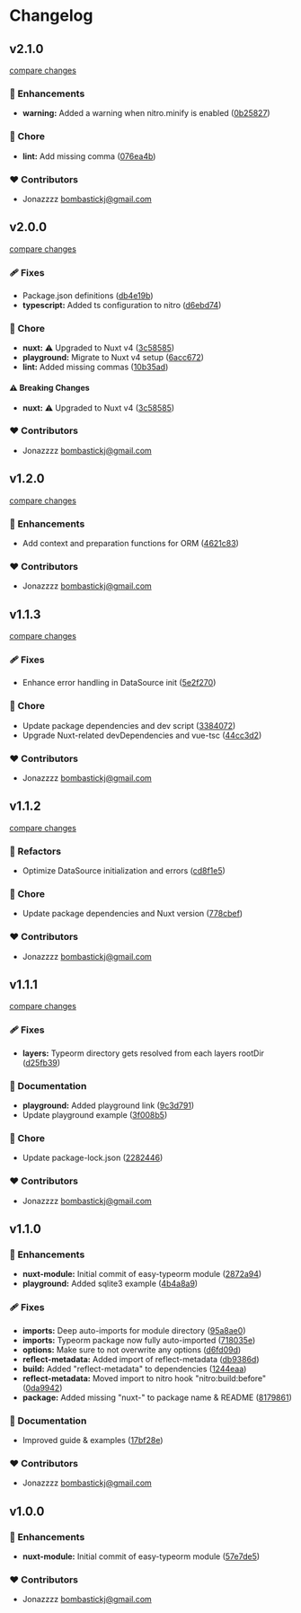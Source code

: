 # Changelog


## v2.1.0

[compare changes](https://github.com/Bombastickj/nuxt-easy-typeorm/compare/v2.0.0...v2.1.0)

### 🚀 Enhancements

- **warning:** Added a warning when nitro.minify is enabled ([0b25827](https://github.com/Bombastickj/nuxt-easy-typeorm/commit/0b25827))

### 🏡 Chore

- **lint:** Add missing comma ([076ea4b](https://github.com/Bombastickj/nuxt-easy-typeorm/commit/076ea4b))

### ❤️ Contributors

- Jonazzzz <bombastickj@gmail.com>

## v2.0.0

[compare changes](https://github.com/Bombastickj/nuxt-easy-typeorm/compare/v1.2.0...v2.0.0)

### 🩹 Fixes

- Package.json definitions ([db4e19b](https://github.com/Bombastickj/nuxt-easy-typeorm/commit/db4e19b))
- **typescript:** Added ts configuration to nitro ([d6ebd74](https://github.com/Bombastickj/nuxt-easy-typeorm/commit/d6ebd74))

### 🏡 Chore

- **nuxt:** ⚠️  Upgraded to Nuxt v4 ([3c58585](https://github.com/Bombastickj/nuxt-easy-typeorm/commit/3c58585))
- **playground:** Migrate to Nuxt v4 setup ([6acc672](https://github.com/Bombastickj/nuxt-easy-typeorm/commit/6acc672))
- **lint:** Added missing commas ([10b35ad](https://github.com/Bombastickj/nuxt-easy-typeorm/commit/10b35ad))

#### ⚠️ Breaking Changes

- **nuxt:** ⚠️  Upgraded to Nuxt v4 ([3c58585](https://github.com/Bombastickj/nuxt-easy-typeorm/commit/3c58585))

### ❤️ Contributors

- Jonazzzz <bombastickj@gmail.com>

## v1.2.0

[compare changes](https://github.com/Bombastickj/nuxt-easy-typeorm/compare/v1.1.3...v1.2.0)

### 🚀 Enhancements

- Add context and preparation functions for ORM ([4621c83](https://github.com/Bombastickj/nuxt-easy-typeorm/commit/4621c83))

### ❤️ Contributors

- Jonazzzz <bombastickj@gmail.com>

## v1.1.3

[compare changes](https://github.com/Bombastickj/nuxt-easy-typeorm/compare/v1.1.2...v1.1.3)

### 🩹 Fixes

- Enhance error handling in DataSource init ([5e2f270](https://github.com/Bombastickj/nuxt-easy-typeorm/commit/5e2f270))

### 🏡 Chore

- Update package dependencies and dev script ([3384072](https://github.com/Bombastickj/nuxt-easy-typeorm/commit/3384072))
- Upgrade Nuxt-related devDependencies and vue-tsc ([44cc3d2](https://github.com/Bombastickj/nuxt-easy-typeorm/commit/44cc3d2))

### ❤️ Contributors

- Jonazzzz <bombastickj@gmail.com>

## v1.1.2

[compare changes](https://github.com/Bombastickj/nuxt-easy-typeorm/compare/v1.1.1...v1.1.2)

### 💅 Refactors

- Optimize DataSource initialization and errors ([cd8f1e5](https://github.com/Bombastickj/nuxt-easy-typeorm/commit/cd8f1e5))

### 🏡 Chore

- Update package dependencies and Nuxt version ([778cbef](https://github.com/Bombastickj/nuxt-easy-typeorm/commit/778cbef))

### ❤️ Contributors

- Jonazzzz <bombastickj@gmail.com>

## v1.1.1

[compare changes](https://github.com/Bombastickj/nuxt-easy-typeorm/compare/v1.1.0...v1.1.1)

### 🩹 Fixes

- **layers:** Typeorm directory gets resolved from each layers rootDir ([d25fb39](https://github.com/Bombastickj/nuxt-easy-typeorm/commit/d25fb39))

### 📖 Documentation

- **playground:** Added playground link ([9c3d791](https://github.com/Bombastickj/nuxt-easy-typeorm/commit/9c3d791))
- Update playground example ([3f008b5](https://github.com/Bombastickj/nuxt-easy-typeorm/commit/3f008b5))

### 🏡 Chore

- Update package-lock.json ([2282446](https://github.com/Bombastickj/nuxt-easy-typeorm/commit/2282446))

### ❤️ Contributors

- Jonazzzz <bombastickj@gmail.com>

## v1.1.0


### 🚀 Enhancements

- **nuxt-module:** Initial commit of easy-typeorm module ([2872a94](https://github.com/Bombastickj/nuxt-easy-typeorm/commit/2872a94))
- **playground:** Added sqlite3 example ([4b4a8a9](https://github.com/Bombastickj/nuxt-easy-typeorm/commit/4b4a8a9))

### 🩹 Fixes

- **imports:** Deep auto-imports for module directory ([95a8ae0](https://github.com/Bombastickj/nuxt-easy-typeorm/commit/95a8ae0))
- **imports:** Typeorm package now fully auto-imported ([718035e](https://github.com/Bombastickj/nuxt-easy-typeorm/commit/718035e))
- **options:** Make sure to not overwrite any options ([d6fd09d](https://github.com/Bombastickj/nuxt-easy-typeorm/commit/d6fd09d))
- **reflect-metadata:** Added import of reflect-metadata ([db9386d](https://github.com/Bombastickj/nuxt-easy-typeorm/commit/db9386d))
- **build:** Added "reflect-metadata" to dependencies ([1244eaa](https://github.com/Bombastickj/nuxt-easy-typeorm/commit/1244eaa))
- **reflect-metadata:** Moved import to nitro hook "nitro:build:before" ([0da9942](https://github.com/Bombastickj/nuxt-easy-typeorm/commit/0da9942))
- **package:** Added missing "nuxt-" to package name & README ([8179861](https://github.com/Bombastickj/nuxt-easy-typeorm/commit/8179861))

### 📖 Documentation

- Improved guide & examples ([17bf28e](https://github.com/Bombastickj/nuxt-easy-typeorm/commit/17bf28e))

### ❤️ Contributors

- Jonazzzz <bombastickj@gmail.com>

## v1.0.0


### 🚀 Enhancements

- **nuxt-module:** Initial commit of easy-typeorm module ([57e7de5](https://github.com/Bombastickj/nuxt-easy-typeorm/commit/57e7de5))

### ❤️ Contributors

- Jonazzzz <bombastickj@gmail.com>

